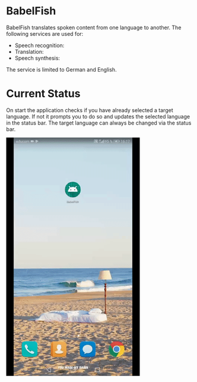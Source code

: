 # BabelFish

BabelFish translates spoken content from one language to another.
The following services are used for:

- Speech recognition: 
- Translation: 
- Speech synthesis: 

The service is limited to German and English. 

# Current Status

On start the application checks if you have already selected a target language. If not it prompts you to do so and updates the selected language in the status bar. The target language can always be changed via the status bar.
 
 ![BabelFish Demo](/current_stat/babelfish_0.1.0.gif)